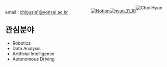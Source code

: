 <div style="float:right;">
    <img src="https://capsule-render.vercel.app/api?type=venom&height=300&color=auto&text=Choi%20Hyun&fontAlign=50&animation=fadeIn" alt="Choi Hyun" />
</div>

<div style="float:right; margin-top: 10px;">
    <a href="https://www.instagram.com/hyun_11_10/">
        <img src="https://img.shields.io/badge/-Instagram-E4405F?style=flat-square&logo=Instagram&logoColor=white" alt="hyun_11_10" />
    </a>
</div>

<div style="float:right; margin-top: 10px;">
    <a href="https://www.notion.so/fb6d934b417a41eabfee6fc018392792?pvs=4">
        <img src="https://img.shields.io/badge/-Notion-000000?style=flat-square&logo=notion&logoColor=white" alt="Notion" />
    </a>
</div>

email : <a href="mailto:chlgusla1@yonsei.ac.kr">chlgusla1@yonsei.ac.kr</a>
## <span style="font-size:larger;">관심분야</span>

- Robotics
- Data Analysis
- Artificial Intelligence
- Autonomous Driving




